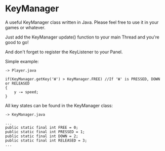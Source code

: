 # KeyManager
A useful KeyManager class written in Java. Please feel free to use it in your games or whatever.

Just add the KeyManager update() function to your main Thread and you're good to go!

And don't forget to register the KeyListener to your Panel.

Simple example:

    -> Player.java
      
    if(KeyManager.getKey('W') > KeyManager.FREE) //If 'W' is PRESSED, DOWN or RELEASED
    {
        y -= speed;
    }

All key states can be found in the KeyManager class:

    -> KeyManager.java

    ...
    public static final int FREE = 0;
    public static final int PRESSED = 1;
    public static final int DOWN = 2;
    public static final int RELEASED = 3;
    ...
